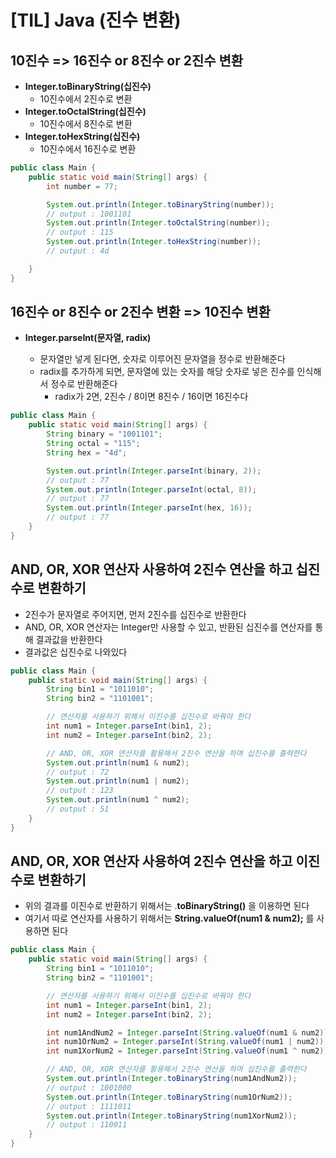 # [TIL] Java (진수 변환)





## 10진수 => 16진수 or 8진수 or  2진수 변환

- **Integer.toBinaryString(십진수)** 
  - 10진수에서 2진수로 변환
- **Integer.toOctalString(십진수)** 
  - 10진수에서 8진수로 변환 
- **Integer.toHexString(십진수)** 
  - 10진수에서 16진수로 변환



```java
public class Main {
    public static void main(String[] args) {
        int number = 77;

        System.out.println(Integer.toBinaryString(number));
        // output : 1001101
        System.out.println(Integer.toOctalString(number));
        // output : 115
        System.out.println(Integer.toHexString(number));
        // output : 4d

    }
}
```







## 16진수 or 8진수 or  2진수 변환 => 10진수 변환



- **Integer.parseInt(문자열, radix)**

  - 문자열만 넣게 된다면, 숫자로 이루어진 문자열을 정수로 반환해준다
  - radix를 추가하게 되면, 문자열에 있는 숫자를 해당 숫자로 넣은 진수를 인식해서 정수로 반환해준다
    - radix가 2면, 2진수 / 8이면 8진수 / 16이면 16진수다

  

```java
public class Main {
    public static void main(String[] args) {
        String binary = "1001101";
        String octal = "115";
        String hex = "4d";

        System.out.println(Integer.parseInt(binary, 2));
        // output : 77
        System.out.println(Integer.parseInt(octal, 8));
        // output : 77
        System.out.println(Integer.parseInt(hex, 16));
        // output : 77
    }
}
```





## AND, OR, XOR 연산자 사용하여 2진수 연산을 하고 십진수로 변환하기

- 2진수가 문자열로 주어지면, 먼저 2진수를 십진수로 반환한다
- AND, OR, XOR 연산자는 Integer만 사용할 수 있고, 반환된 십진수를 연산자를 통해 결과값을 반환한다
- 결과값은 십진수로 나와있다

```java
public class Main {
    public static void main(String[] args) {
        String bin1 = "1011010";
        String bin2 = "1101001";

        // 연산자를 사용하기 위해서 이진수를 십진수로 바꿔야 한다
        int num1 = Integer.parseInt(bin1, 2);
        int num2 = Integer.parseInt(bin2, 2);

        // AND, OR, XOR 연산자를 활용해서 2진수 연산을 하며 십진수를 출력한다
        System.out.println(num1 & num2);
        // output : 72
        System.out.println(num1 | num2);
        // output : 123
        System.out.println(num1 ^ num2);
        // output : 51
    }
}
```





## AND, OR, XOR 연산자 사용하여 2진수 연산을 하고 이진수로 변환하기

- 위의 결과를 이진수로 반환하기 위해서는 .**toBinaryString()** 을 이용하면 된다
- 여기서 따로 연산자를 사용하기 위해서는 **String.valueOf(num1 & num2);** 를 사용하면 된다

```java
public class Main {
    public static void main(String[] args) {
        String bin1 = "1011010";
        String bin2 = "1101001";

        // 연산자를 사용하기 위해서 이진수를 십진수로 바꿔야 한다
        int num1 = Integer.parseInt(bin1, 2);
        int num2 = Integer.parseInt(bin2, 2);

        int num1AndNum2 = Integer.parseInt(String.valueOf(num1 & num2));
        int num1OrNum2 = Integer.parseInt(String.valueOf(num1 | num2));
        int num1XorNum2 = Integer.parseInt(String.valueOf(num1 ^ num2));

        // AND, OR, XOR 연산자를 활용해서 2진수 연산을 하며 십진수를 출력한다
        System.out.println(Integer.toBinaryString(num1AndNum2));
        // output : 1001000
        System.out.println(Integer.toBinaryString(num1OrNum2));
        // output : 1111011
        System.out.println(Integer.toBinaryString(num1XorNum2));
		// output : 110011
    }
}
```

